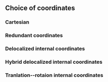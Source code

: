## Choice of coordinates

### Cartesian

### Redundant coordinates

### Delocalized internal coordinates

### Hybrid delocalized internal coordinates

### Tranlation--rotaion internal coordinates

